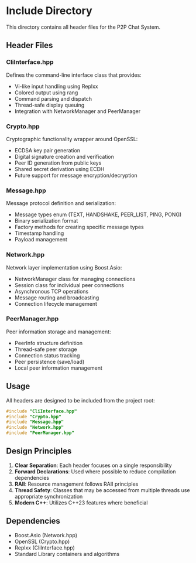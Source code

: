 # Include Directory

This directory contains all header files for the P2P Chat System.

## Header Files

### CliInterface.hpp
Defines the command-line interface class that provides:
- Vi-like input handling using Replxx
- Colored output using rang
- Command parsing and dispatch
- Thread-safe display queuing
- Integration with NetworkManager and PeerManager

### Crypto.hpp
Cryptographic functionality wrapper around OpenSSL:
- ECDSA key pair generation
- Digital signature creation and verification
- Peer ID generation from public keys
- Shared secret derivation using ECDH
- Future support for message encryption/decryption

### Message.hpp
Message protocol definition and serialization:
- Message types enum (TEXT, HANDSHAKE, PEER_LIST, PING, PONG)
- Binary serialization format
- Factory methods for creating specific message types
- Timestamp handling
- Payload management

### Network.hpp
Network layer implementation using Boost.Asio:
- NetworkManager class for managing connections
- Session class for individual peer connections
- Asynchronous TCP operations
- Message routing and broadcasting
- Connection lifecycle management

### PeerManager.hpp
Peer information storage and management:
- PeerInfo structure definition
- Thread-safe peer storage
- Connection status tracking
- Peer persistence (save/load)
- Local peer information management

## Usage

All headers are designed to be included from the project root:

```cpp
#include "CliInterface.hpp"
#include "Crypto.hpp"
#include "Message.hpp"
#include "Network.hpp"
#include "PeerManager.hpp"
```

## Design Principles

1. **Clear Separation**: Each header focuses on a single responsibility
2. **Forward Declarations**: Used where possible to reduce compilation dependencies
3. **RAII**: Resource management follows RAII principles
4. **Thread Safety**: Classes that may be accessed from multiple threads use appropriate synchronization
5. **Modern C++**: Utilizes C++23 features where beneficial

## Dependencies

- Boost.Asio (Network.hpp)
- OpenSSL (Crypto.hpp)
- Replxx (CliInterface.hpp)
- Standard Library containers and algorithms